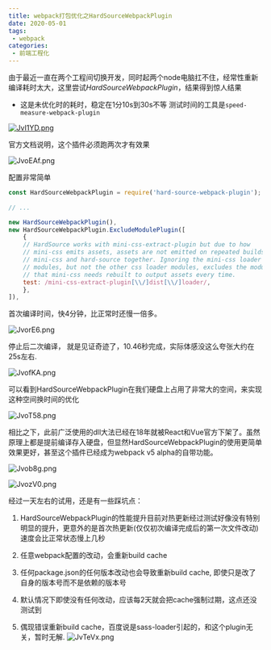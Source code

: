 ```yaml
---
title: webpack打包优化之HardSourceWebpackPlugin
date: 2020-05-01
tags:
 - webpack
categories:
 - 前端工程化
---
```


由于最近一直在两个工程间切换开发，同时起两个node电脑扛不住，经常性重新编译耗时太大，这里尝试*HardSourceWebpackPlugin*，结果得到惊人结果

- 这是未优化时的耗时，稳定在1分10s到30s不等 测试时间的工具是`speed-measure-webpack-plugin`

[![JvI1YD.png](https://s1.ax1x.com/2020/05/02/JvI1YD.png)](https://imgchr.com/i/JvI1YD)

官方文档说明，这个插件必须跑两次才有效果

![JvoEAf.png](https://s1.ax1x.com/2020/05/02/JvoEAf.png)

配置非常简单

```javascript
const HardSourceWebpackPlugin = require('hard-source-webpack-plugin');
    
// ...

new HardSourceWebpackPlugin(),
new HardSourceWebpackPlugin.ExcludeModulePlugin([
    {
    // HardSource works with mini-css-extract-plugin but due to how
    // mini-css emits assets, assets are not emitted on repeated builds with
    // mini-css and hard-source together. Ignoring the mini-css loader
    // modules, but not the other css loader modules, excludes the modules
    // that mini-css needs rebuilt to output assets every time.
    test: /mini-css-extract-plugin[\\/]dist[\\/]loader/,
    },
]),
```

首次编译时间，快4分钟，比正常时还慢一倍多。

![JvorE6.png](https://s1.ax1x.com/2020/05/02/JvorE6.png)

停止后二次编译， 就是见证奇迹了，10.46秒完成，实际体感没这么夸张大约在25s左右.

![JvofKA.png](https://s1.ax1x.com/2020/05/02/JvofKA.png)

可以看到HardSourceWebpackPlugin在我们硬盘上占用了非常大的空间，来实现这种空间换时间的优化

![JvoT58.png](https://s1.ax1x.com/2020/05/02/JvoT58.png)

相比之下，此前广泛使用的dll大法已经在18年就被React和Vue官方下架了。虽然原理上都是提前编译存入硬盘，但显然HardSourceWebpackPlugin的使用更简单效果更好，甚至这个插件已经成为webpack v5 alpha的自带功能。

![Jvob8g.png](https://s1.ax1x.com/2020/05/02/Jvob8g.png)

![JvozV0.png](https://s1.ax1x.com/2020/05/02/JvozV0.png)

经过一天左右的试用，还是有一些踩坑点：

1. HardSourceWebpackPlugin的性能提升目前对热更新经过测试好像没有特别明显的提升，更意外的是首次热更新(仅仅初次编译完成后的第一次文件改动)速度会比正常状态慢上几秒

2. 任意webpack配置的改动，会重新build cache
3. 任何package.json的任何版本改动也会导致重新build cache, 即使只是改了自身的版本号而不是依赖的版本号
4. 默认情况下即使没有任何改动，应该每2天就会把cache强制过期，这点还没测试到
5. 偶现错误重新build cache，百度说是sass-loader引起的，和这个plugin无关，暂时无解.
![JvTeVx.png](https://s1.ax1x.com/2020/05/02/JvTeVx.png)